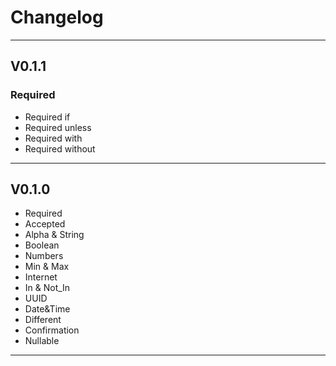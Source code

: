 # Changelog
***
## V0.1.1
### Required
  - Required if
  - Required unless
  - Required with
  - Required without
***
## V0.1.0
- Required
- Accepted
- Alpha & String
- Boolean
- Numbers
- Min & Max
- Internet
- In & Not_In
- UUID
- Date&Time
- Different
- Confirmation
- Nullable
***